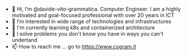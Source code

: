 - 👋 Hi, I’m @davide-vito-grammatica. Computer Engineer. I am a highly motivated and goal-focused professional with over 20 years in ICT
- 👀 I’m interested in wide range of technologies and infrastructures
- 🌱 I'm currently learning k8s and containerized architecture
- 💞️ I solve problems you don't know you have in ways you can't undertand
- 📫 How to reach me ... go to https://www.cogram.it
